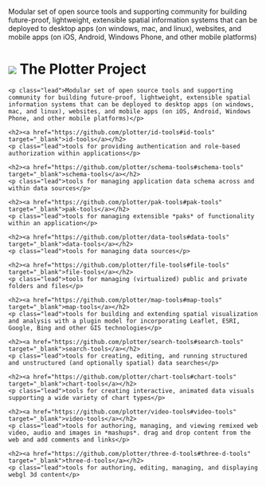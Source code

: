 Modular set of open source tools and supporting community for building future-proof, lightweight, extensible spatial information systems that can be deployed to desktop apps (on windows, mac, and linux), websites, and mobile apps (on iOS, Android, Windows Phone, and other mobile platforms)

<h1><img class="plotter-logo" src="http://plotter.github.io/css/images/Logo-Shiny.jpg"></img>&nbsp;The Plotter Project</h1>

	<p class="lead">Modular set of open source tools and supporting community for building future-proof, lightweight, extensible spatial information systems that can be deployed to desktop apps (on windows, mac, and linux), websites, and mobile apps (on iOS, Android, Windows Phone, and other mobile platforms)</p>

	<h2><a href="https://github.com/plotter/id-tools#id-tools" target="_blank">id-tools</a></h2>
	<p class="lead">tools for providing authentication and role-based authorization within applications</p>

	<h2><a href="https://github.com/plotter/schema-tools#schema-tools" target="_blank">schema-tools</a></h2>
	<p class="lead">tools for managing application data schema across and within data sources</p>

	<h2><a href="https://github.com/plotter/pak-tools#pak-tools" target="_blank">pak-tools</a></h2>
	<p class="lead">tools for managing extensible *paks* of functionality within an application</p>

	<h2><a href="https://github.com/plotter/data-tools#data-tools" target="_blank">data-tools</a></h2>
	<p class="lead">tools for managing data sources</p>

	<h2><a href="https://github.com/plotter/file-tools#file-tools" target="_blank">file-tools</a></h2>
	<p class="lead">tools for managing (virtualized) public and private folders and files</p>

	<h2><a href="https://github.com/plotter/map-tools#map-tools" target="_blank">map-tools</a></h2>
	<p class="lead">tools for building and extending spatial visualization and analysis with a plugin model for incorporating Leaflet, ESRI, Google, Bing and other GIS technologies</p>

	<h2><a href="https://github.com/plotter/search-tools#search-tools" target="_blank">search-tools</a></h2>
	<p class="lead">tools for creating, editing, and running structured and unstructured (and optionally spatial) data searches</p>

	<h2><a href="https://github.com/plotter/chart-tools#chart-tools" target="_blank">chart-tools</a></h2>
	<p class="lead">tools for creating interactive, animated data visuals supporting a wide variety of chart types</p>

	<h2><a href="https://github.com/plotter/video-tools#video-tools" target="_blank">video-tools</a></h2>
	<p class="lead">tools for authoring, managing, and viewing remixed web video, audio and images in *mashups*. drag and drop content from the web and add comments and links</p>

	<h2><a href="https://github.com/plotter/three-d-tools#three-d-tools" target="_blank">three-d-tools</a></h2>
	<p class="lead">tools for authoring, editing, managing, and displaying webgl 3d content</p>